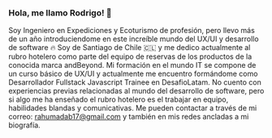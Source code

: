 ### Hola, me llamo Rodrigo! 👋

Soy Ingeniero en Expediciones y Ecoturismo de profesión, pero llevo más de un año introduciendome en este increíble mundo del UX/UI y desarrollo de software 🔥
Soy de Santiago de Chile 🇨🇱 y me dedico actualmente al rubro hotelero como parte del equipo de reservas de los productos de la conocida marca andBeyond.
Mi formación en el mundo IT se compone de un curso básico de UX/UI y actualmente me encuentro formándome como Desarrollador Fullstack Javascript Trainee en DesafioLatam.
No cuento con experiencias previas relacionadas al mundo del desarrollo de software, pero si algo me ha enseñado el rubro hotelero es el trabajar en equipo, habilidades blandas y comunicativas.
Me pueden contactar a través de mi correo: rahumadab17@gmail.com y también en mis redes ancladas a mi biografía.
